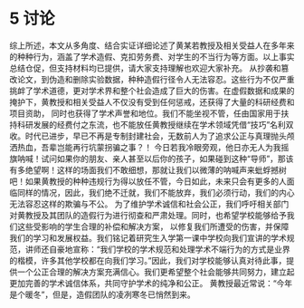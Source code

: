 # 5   讨论

综上所述，本文从多角度、结合实证详细论述了黄某若教授及相关受益人在多年来的种种行为，涵盖了学术造假、克扣劳务费、对学生的不当行为等方面。以上事实总结仓促，但支持材料均已提供，请大家支持理解也欢迎大家补充。
从抄袭和篡改论文，到伪造和删除实验数据，种种造假行径令人无法容忍。这些行为不仅严重挑衅了学术道德，更对学术界和整个社会造成了巨大的伤害。在虚假数据和成果的掩护下，黄教授和相关受益人不仅没有受到任何惩戒，还获得了大量的科研经费和项目资助， 同时也获得了学术声誉和地位。我们不能坐视不管，任由国家用于扶持科研发展的经费付之东流，也不能放任黄教授继续在学术领域凭借“技巧”名利双收。时代已进步，早已不再是专制封建社会，无数前人为了追求公正与真理抛头颅洒热血，吾辈岂能再行坑蒙拐骗之事？！
今日若我冷眼旁观，他日亦无人为我摇旗呐喊！试问如果你的朋友、亲人甚至以后你的孩子，如果碰到这种“导师”，那该有多绝望啊！这样的场面我们不敢细想，那就让我们以微薄的呐喊声来蚍蜉撼树吧！如果黄教授的种种违规行为得以放任不管，今日如此，未来只会有更多的人面临同样的情况，因此，我们绝不迁就，我们不能放弃，我们必须行动，我们的内心无法容忍这样的欺骗与不公。
为了维护学术诚信和社会公正，我们呼吁相关部门对黄教授及其团队的造假行为进行彻查和严肃处理。同时，也希望学校能够给予我们这些受影响的学生合理的补偿和解决方案， 以修复我们所遭受的伤害，并保障我们的学习和发展权益。我们铭记着研究生入学第一课中学校向我们宣讲的学术规范，讲师还自豪地宣称：“我们学校的学术规范和处理学术不端行为的方式是业界的楷模，许多其他学校都在向我们学习。”因此，我们对学校能够认真对待此事，提供一个公正合理的解决方案充满信心。我们更希望整个社会能够共同努力，建立起更加完善的学术诚信体系，共同守护学术的纯净和公正。
黄教授最近常说：“今年是个暖冬”，但是，造假团队的凌冽寒冬已悄然到来。